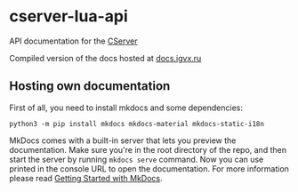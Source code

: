 # cserver-lua-api

API documentation for the [CServer](https://github.com/igor725/cserver)

Compiled version of the docs hosted at [docs.igvx.ru](https://docs.igvx.ru/)

## Hosting own documentation

First of all, you need to install mkdocs and some dependencies:
```
python3 -m pip install mkdocs mkdocs-material mkdocs-static-i18n
```

MkDocs comes with a built-in server that lets you preview the documentation. Make sure you're in the root directory of the repo, and then start the server by running `mkdocs serve` command. Now you can use printed in the console URL to open the documentation.
For more information please read [Getting Started with MkDocs](https://www.mkdocs.org/getting-started/).
